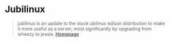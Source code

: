# Jubilinux

> jubilinux is an update to the stock ubilinux edison distribution to make it more useful as a server, most significantly by upgrading from wheezy to jessie. [Homepage](http://www.robinkirkman.com/jubilinux/)